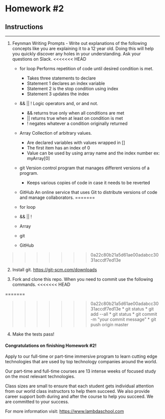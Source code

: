# Homework #2

## Instructions
---
1. Feynman Writing Prompts - Write out explanations of the following concepts like you are explaining it to a 12 year old.  Doing this will help you quickly discover any holes in your understanding.  Ask your questions on Slack.
<<<<<<< HEAD

	* for loop
		Performs repetition of code until desired condition is met.
		- Takes three statements to declare
		- Statement 1 declares an index variable
		- Statement 2 is the stop condition using index
		- Statement 3 updates the index

	* && || !
		Logic operators and, or and not.
		- && returns true only when all conditions are met
		- || returns true when at least on condition is met
		- ! negates whatever a condition originally returned

	* Array
		Collection of arbitrary values.
		- Are declared variables with values wrapped in []
		- The first item has an index of 0
		- Value can be used by using array name and the index number ex: myArray[0]

	* git
		Version control program that manages different versions of a program.
		- Keeps various copies of code in case it needs to be reverted

	* GitHub
		An online service that uses Git to distribute versions of code and manage collaborators.
=======
		
	* for loop
	* && || !
	* Array
	* git
	* GitHub
>>>>>>> 0a22c80b21a5d61ae00adabcc3031accdf7ed13e


2. Install git.  https://git-scm.com/downloads


3. Fork and clone this repo.  When you need to commit use the following commands.
<<<<<<< HEAD

=======
		
>>>>>>> 0a22c80b21a5d61ae00adabcc3031accdf7ed13e
	* git status
	* git add --all
	* git status
	* git commit -m "your commit message"
	* git push origin master


4. Make the tests pass!




#### Congratulations on finishing Homework #2!
Apply to our full-time or part-time immersive program to learn cutting edge technologies that are used by top technology companies around the world.

Our part-time and full-time courses are 13 intense weeks of focused study on the most relevant technologies.  

Class sizes are small to ensure that each student gets individual attention from our world class instructors to help them succeed.  We also provide career support both during and after the course to help you succeed.  We are committed to your success.

For more information visit: https://www.lambdaschool.com
